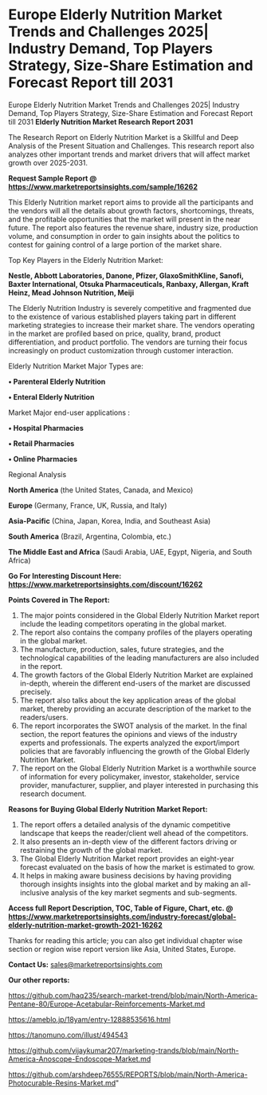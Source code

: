 # Europe Elderly Nutrition Market Trends and Challenges 2025| Industry Demand, Top Players Strategy, Size-Share Estimation and Forecast Report till 2031
Europe Elderly Nutrition Market Trends and Challenges 2025| Industry Demand, Top Players Strategy, Size-Share Estimation and Forecast Report till 2031
<strong>Elderly Nutrition Market Research Report 2031</strong>

The Research Report on Elderly Nutrition Market is a Skillful and Deep Analysis of the Present Situation and Challenges. This research report also analyzes other important trends and market drivers that will affect market growth over 2025-2031.

<strong>Request Sample Report @ <a href=https://www.marketreportsinsights.com/sample/16262>https://www.marketreportsinsights.com/sample/16262</a></strong>

This Elderly Nutrition market report aims to provide all the participants and the vendors will all the details about growth factors, shortcomings, threats, and the profitable opportunities that the market will present in the near future. The report also features the revenue share, industry size, production volume, and consumption in order to gain insights about the politics to contest for gaining control of a large portion of the market share.

Top Key Players in the Elderly Nutrition Market:

<strong>Nestle, Abbott Laboratories, Danone, Pfizer, GlaxoSmithKline, Sanofi, Baxter International, Otsuka Pharmaceuticals, Ranbaxy, Allergan, Kraft Heinz, Mead Johnson Nutrition, Meiji</strong>

The Elderly Nutrition Industry is severely competitive and fragmented due to the existence of various established players taking part in different marketing strategies to increase their market share. The vendors operating in the market are profiled based on price, quality, brand, product differentiation, and product portfolio. The vendors are turning their focus increasingly on product customization through customer interaction.

Elderly Nutrition Market Major Types are:

<strong>• Parenteral Elderly Nutrition

• Enteral Elderly Nutrition</strong>

Market Major end-user applications :

<strong>• Hospital Pharmacies

• Retail Pharmacies

• Online Pharmacies</strong>

Regional Analysis

</u><strong><b>North America</b></strong> (the United States, Canada, and Mexico)

<strong><b>Europe </b></strong>(Germany, France, UK, Russia, and Italy)

<strong><b>Asia-Pacific</b></strong> (China, Japan, Korea, India, and Southeast Asia)

<strong><b>South America</b></strong> (Brazil, Argentina, Colombia, etc.)

<strong><b>The Middle East and Africa</b></strong> (Saudi Arabia, UAE, Egypt, Nigeria, and South Africa)

<strong>Go For Interesting Discount Here: <a href=https://www.marketreportsinsights.com/discount/16262>https://www.marketreportsinsights.com/discount/16262</a></strong>

<strong>Points Covered in The Report:</strong>
<ol>
  <li>The major points considered in the Global Elderly Nutrition Market report include the leading competitors operating in the global market.</li>
  <li>The report also contains the company profiles of the players operating in the global market.</li>
  <li>The manufacture, production, sales, future strategies, and the technological capabilities of the leading manufacturers are also included in the report.</li>
  <li>The growth factors of the Global Elderly Nutrition Market are explained in-depth, wherein the different end-users of the market are discussed precisely.</li>
  <li>The report also talks about the key application areas of the global market, thereby providing an accurate description of the market to the readers/users.</li>
  <li>The report incorporates the SWOT analysis of the market. In the final section, the report features the opinions and views of the industry experts and professionals. The experts analyzed the export/import policies that are favorably influencing the growth of the Global Elderly Nutrition Market.</li>
  <li>The report on the Global Elderly Nutrition Market is a worthwhile source of information for every policymaker, investor, stakeholder, service provider, manufacturer, supplier, and player interested in purchasing this research document.</li>
</ol>
<strong>Reasons for Buying Global Elderly Nutrition Market Report:</strong>

<ol>
  <li>The report offers a detailed analysis of the dynamic competitive landscape that keeps the reader/client well ahead of the competitors.</li>
  <li>It also presents an in-depth view of the different factors driving or restraining the growth of the global market.</li>
  <li>The Global Elderly Nutrition Market report provides an eight-year forecast evaluated on the basis of how the market is estimated to grow.</li>
  <li>It helps in making aware business decisions by having providing thorough insights insights into the global market and by making an all-inclusive analysis of the key market segments and sub-segments.</li>
</ol>
<strong>Access full Report Description, TOC, Table of Figure, Chart, etc. @ <a href=https://www.marketreportsinsights.com/industry-forecast/global-elderly-nutrition-market-growth-2021-16262>https://www.marketreportsinsights.com/industry-forecast/global-elderly-nutrition-market-growth-2021-16262</a></strong>


Thanks for reading this article; you can also get individual chapter wise section or region wise report version like Asia, United States, Europe.

<strong>Contact Us:</strong>
sales@marketreportsinsights.com

<strong>Our other reports:</strong>

<a href=https://github.com/haq235/search-market-trend/blob/main/North-America-Pentane-80/Europe-Acetabular-Reinforcements-Market.md>https://github.com/haq235/search-market-trend/blob/main/North-America-Pentane-80/Europe-Acetabular-Reinforcements-Market.md</a>

<a href=https://ameblo.jp/18yam/entry-12888535616.html>https://ameblo.jp/18yam/entry-12888535616.html</a>

<a href=https://tanomuno.com/illust/494543>https://tanomuno.com/illust/494543</a>

<a href=https://github.com/vijaykumar207/marketing-trands/blob/main/North-America-Anoscope-Endoscope-Market.md>https://github.com/vijaykumar207/marketing-trands/blob/main/North-America-Anoscope-Endoscope-Market.md</a>

<a href=https://github.com/arshdeep76555/REPORTS/blob/main/North-America-Photocurable-Resins-Market.md>https://github.com/arshdeep76555/REPORTS/blob/main/North-America-Photocurable-Resins-Market.md</a>"
